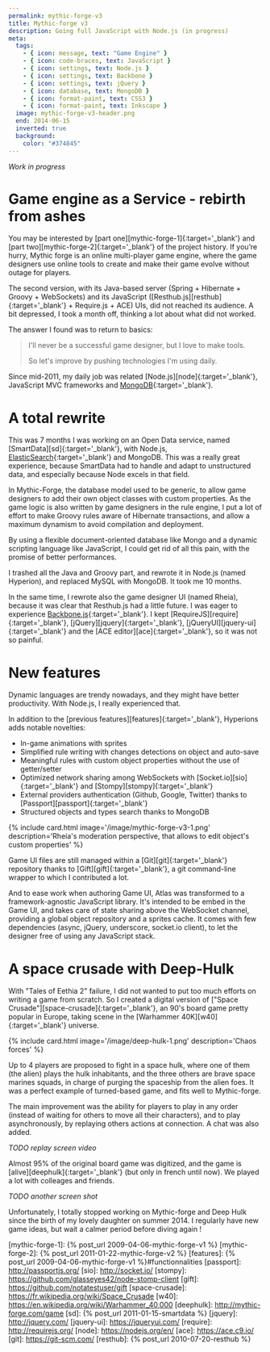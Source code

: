 ```yaml
---
permalink: mythic-forge-v3
title: Mythic-forge v3
description: Going full JavaScript with Node.js (in progress)
meta:
  tags:
    - { icon: message, text: "Game Engine" }
    - { icon: code-braces, text: JavaScript }
    - { icon: settings, text: Node.js }
    - { icon: settings, text: Backbone }
    - { icon: settings, text: jQuery }
    - { icon: database, text: MongoDB }
    - { icon: format-paint, text: CSS3 }
    - { icon: format-paint, text: Inkscape }
  image: mythic-forge-v3-header.png
  end: 2014-06-15
  inverted: true
  background:
    color: "#374845"
---
```


_Work in progress_

# Game engine as a Service - rebirth from ashes

You may be interested by [part one][mythic-forge-1]{:target='\_blank'} and [part two][mythic-forge-2]{:target='\_blank'} of the project history.
If you’re hurry, Mythic forge is an online multi-player game engine, where the game designers use online tools to create and make their game evolve without outage for players.

The second version, with its Java-based server (Spring + Hibernate + Groovy + WebSockets) and its JavaScript ([Resthub.js][resthub]{:target='\_blank'} + Require.js + ACE) UIs, did not reached its audience.
A bit depressed, I took a month off, thinking a lot about what did not worked.

The answer I found was to return to basics:

> I'll never be a successful game designer, but I love to make tools.
>
> So let's improve by pushing technologies I'm using daily.

Since mid-2011, my daily job was related [Node.js][node]{:target='\_blank'}, JavaScript MVC frameworks and [MongoDB][mongo]{:target='\_blank'}.

# A total rewrite

This was 7 months I was working on an Open Data service, named [SmartData][sd]{:target='\_blank'}, with Node.js, [ElasticSearch][elastic]{:target='\_blank'} and MongoDB.
This was a really great experience, because SmartData had to handle and adapt to unstructured data, and especially because Node excels in that field.

In Mythic-Forge, the database model used to be generic, to allow game designers to add their own object classes with custom properties.
As the game logic is also written by game designers in the rule engine, I put a lot of effort to make Groovy rules aware of Hibernate transactions, and allow a maximum dynamism to avoid compilation and deployment.

By using a flexible document-oriented database like Mongo and a dynamic scripting language like JavaScript, I could get rid of all this pain, with the promise of better performances.

I trashed all the Java and Groovy part, and rewrote it in Node.js (named Hyperion), and replaced MySQL with MongoDB.
It took me 10 months.

In the same time, I rewrote also the game designer UI (named Rheia), because it was clear that Resthub.js had a little future.
I was eager to experience [Backbone.js][backbone]{:target='\_blank'}. I kept [RequireJS][require]{:target='\_blank'}, [jQuery][jquery]{:target='\_blank'}, [jQueryUI][jquery-ui]{:target='\_blank'} and the [ACE editor][ace]{:target='\_blank'}, so it was not so painful.

# New features

Dynamic languages are trendy nowadays, and they might have better productivity.
With Node.js, I really experienced that.

In addition to the [previous features][features]{:target='\_blank'}, Hyperions adds notable novelties:

- In-game animations with sprites
- Simplified rule writing with changes detections on object and auto-save
- Meaningful rules with custom object properties without the use of getter/setter
- Optimized network sharing among WebSockets with [Socket.io][sio]{:target='\_blank'} and [Stompy][stompy]{:target='\_blank'}
- External providers authentication (Github, Google, Twitter) thanks to [Passport][passport]{:target='\_blank'}
- Structured objects and types search thanks to MongoDB

{% include card.html image='/image/mythic-forge-v3-1.png' description='Rheia\'s moderation perspective, that allows to edit object\'s custom properties' %}

Game UI files are still managed within a [Git][git]{:target='\_blank'} repository thanks to [Gift][gift]{:target='\_blank'}, a git command-line wrapper to which I contributed a lot.

And to ease work when authoring Game UI, Atlas was transformed to a framework-agnostic JavaScript library.
It's intended to be embed in the Game UI, and takes care of state sharing above the WebSocket channel, providing a global object repository and a sprites cache.
It comes with few dependencies (async, jQuery, underscore, socket.io client), to let the designer free of using any JavaScript stack.

# A space crusade with Deep-Hulk

With "Tales of Eethia 2" failure, I did not wanted to put too much efforts on writing a game from scratch.
So I created a digital version of ["Space Crusade"][space-crusade]{:target='\_blank'}, an 90's board game pretty popular in Europe, taking scene in the [Warhammer 40K][w40]{:target='\_blank'} universe.

{% include card.html image='/image/deep-hulk-1.png' description='Chaos forces' %}

Up to 4 players are proposed to fight in a space hulk, where one of them (the alien) plays the hulk inhabitants, and the three others are brave space marines squads, in charge of purging the spaceship from the alien foes.
It was a perfect example of turned-based game, and fits well to Mythic-forge.

The main improvement was the ability for players to play in any order (instead of waiting for others to move all their characters), and to play asynchronously, by replaying others actions at connection.
A chat was also added.

_TODO replay screen video_

Almost 95% of the original board game was digitized, and the game is [alive][deephulk]{:target='\_blank'} (but only in french until now).
We played a lot with colleages and friends.

_TODO another screen shot_

Unfortunately, I totally stopped working on Mythic-forge and Deep Hulk since the birth of my lovely daughter on summer 2014.
I regularly have new game ideas, but wait a calmer period before diving again !

[mongo]: https://www.mongodb.org/
[elastic]: https://www.elastic.co/
[backbone]: http://backbonejs.org/

[mythic-forge-1]: {% post_url 2009-04-06-mythic-forge-v1 %}
[mythic-forge-2]: {% post_url 2011-01-22-mythic-forge-v2 %}
[features]: {% post_url 2009-04-06-mythic-forge-v1 %}#functionnalities
[passport]: http://passportjs.org/
[sio]: http://socket.io/
[stompy]: https://github.com/glasseyes42/node-stomp-client
[gift]: https://github.com/notatestuser/gift
[space-crusade]: https://fr.wikipedia.org/wiki/Space_Crusade
[w40]: https://en.wikipedia.org/wiki/Warhammer_40,000
[deephulk]: http://mythic-forge.com/game
[sd]: {% post_url 2011-01-15-smartdata %}
[jquery]: http://jquery.com/
[jquery-ui]: https://jqueryui.com/
[require]: http://requirejs.org/
[node]: https://nodejs.org/en/
[ace]: https://ace.c9.io/
[git]: https://git-scm.com/
[resthub]: {% post_url 2010-07-20-resthub %}
